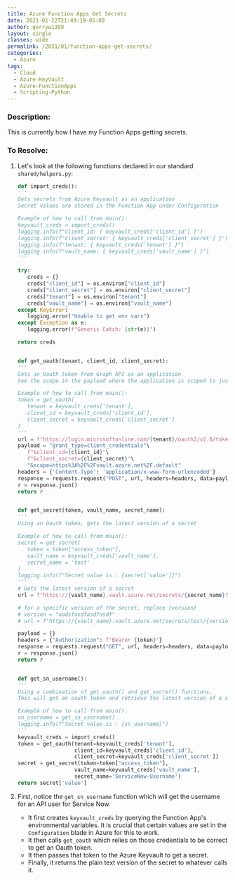 ```yaml
---
title: Azure Function Apps Get Secrets
date: 2021-01-22T21:49:19-05:00
author: gerryw1389
layout: single
classes: wide
permalink: /2021/01/function-apps-get-secrets/
categories:
  - Azure
tags:
  - Cloud
  - Azure-KeyVault
  - Azure-FunctionApps
  - Scripting-Python
---
```

<!--more-->

### Description:

This is currently how I have my Function Apps getting secrets.

### To Resolve:

1. Let's look at the following functions declared in our standard `shared/helpers.py`:

   ```python
   def import_creds():
   '''
   Gets secrets from Azure Keyvault as an application
   Secret values are stored in the Function App under Configuration

   Example of how to call from main():
   keyvault_creds = import_creds()
   logging.info(f"client_id: { keyvault_creds['client_id'] }")
   logging.info(f"client_secret: { keyvault_creds['client_secret'] }")
   logging.info(f"tenant: { keyvault_creds['tenant'] }")
   logging.info(f"vault_name: { keyvault_creds['vault_name'] }")
   '''

   try:
      creds = {}
      creds["client_id"] = os.environ["client_id"]
      creds["client_secret"] = os.environ["client_secret"]
      creds["tenant"] = os.environ["tenant"]
      creds["vault_name"] = os.environ["vault_name"]
   except KeyError:
      logging.error("Unable to get env vars")
   except Exception as e:
      logging.error(f"Generic Catch: {str(e)}")

   return creds


   def get_oauth(tenant, client_id, client_secret):
   '''
   Gets an Oauth token from Graph API as an application
   See the scope in the payload where the application is scoped to just Key Vault

   Example of how to call from main():
   token = get_oauth( 
      tenant = keyvault_creds['tenant'], 
      client_id = keyvault_creds['client_id'], 
      client_secret = keyvault_creds['client_secret'] 
   )
   '''
   url = f"https://login.microsoftonline.com/{tenant}/oauth2/v2.0/token"
   payload = "grant_type=client_credentials"\
      f"&client_id={client_id}"\
      f"&client_secret={client_secret}"\
      "&scope=https%3A%2F%2Fvault.azure.net%2F.default"
   headers = {'Content-Type': 'application/x-www-form-urlencoded'}
   response = requests.request("POST", url, headers=headers, data=payload)
   r = response.json()
   return r


   def get_secret(token, vault_name, secret_name):
   '''
   Using an Oauth token, gets the latest version of a secret

   Example of how to call from main():
   secret = get_secret(
      token = token["access_token"], 
      vault_name = keyvault_creds['vault_name'],
      secret_name = 'test'
   )
   logging.info(f"Secret value is : {secret['value']}")
   '''
   # Gets the latest version of a secret
   url = f"https://{vault_name}.vault.azure.net/secrets/{secret_name}?api-version=7.1"

   # for a specific version of the secret, replace {version}
   # version = "aadsfasdfasdfasdf"
   # url = f"https://{vault_name}.vault.azure.net/secrets/test/{version}?api-version=7.1"

   payload = {}
   headers = {"Authorization": f"Bearer {token}"}
   response = requests.request("GET", url, headers=headers, data=payload)
   r = response.json()
   return r


   def get_sn_username():
   '''
   Using a combination of get_oauth() and get_secret() functions, 
   This will get an oauth token and retrieve the latest version of a secret

   Example of how to call from main():
   sn_username = get_sn_username()
   logging.info(f"Secret value is : {sn_username}")
   '''
   keyvault_creds = import_creds()
   token = get_oauth(tenant=keyvault_creds['tenant'],
                     client_id=keyvault_creds['client_id'],
                     client_secret=keyvault_creds['client_secret'])
   secret = get_secret(token=token["access_token"],
                     vault_name=keyvault_creds['vault_name'],
                     secret_name='ServiceNow-Username')
   return secret['value']
   ```

2. First, notice the `get_sn_username` function which will get the username for an API user for Service Now.

   - It first creates `keyvault_creds` by querying the Function App's environmental variables. It is crucial that certain values are set in the `Configuration` blade in Azure for this to work.
   - It then calls `get_oauth` which relies on those credentials to be correct to get an Oauth token.
   - It then passes that token to the Azure Keyvault to get a secret.
   - Finally, it returns the plain text version of the secret to whatever calls it.
